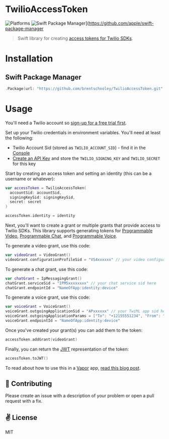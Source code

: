 # TwilioAccessToken


![Platforms](https://img.shields.io/badge/platforms-Linux%20%7C%20OS%20X-blue.svg)
![Swift Package Manager](https://img.shields.io/badge/Swift%20Package%20Manager-compatible-brightgreen.svg)](https://github.com/apple/swift-package-manager

> Swift library for creating [access tokens for Twilio SDKs](https://www.twilio.com/docs/api/rest/access-tokens).

# Installation

## Swift Package Manager

```swift
.Package(url: "https://github.com/brentschooley/TwilioAccessToken.git", majorVersion: 0, minor: 5)
```

# Usage
You'll need a Twilio account so [sign-up for a free trial first](https://twilio.com/try-twilio).

Set up your Twilio credentials in environment variables. You'll need at least the following:

* Twilio Account Sid (stored as `TWILIO_ACCOUNT_SID`) - find it in the [Console](https://twilio.com/console)
* [Create an API Key](https://www.twilio.com/console/dev-tools/api-keys) and store the `TWILIO_SIGNING_KEY` and `TWILIO_SECRET` for this key

Start by creating an access token and setting an identity (this can be a username or whatever):

```swift
var accessToken = TwilioAccessToken(
  accountSid: accountSid,
  signingKeySid: signingKeySid,
  secret: secret
)

accessToken.identity = identity
```

Next, you'll want to create a grant or multiple grants that provide access to Twilio SDKs. This library supports generating tokens for [Programmable Video](https://www.twilio.com/docs/api/video/getting-started), [Programmable Chat](https://www.twilio.com/docs/tutorials/walkthrough/chat/ios/swift), and [Programmable Voice](https://www.twilio.com/docs/api/voice-sdk/ios/getting-started).

To generate a video grant, use this code:

```swift
var videoGrant = VideoGrant()
videoGrant.configurationProfileSid = "VS4xxxxxx" // your video configuration profile sid here
```

To generate a chat grant, use this code:

```swift
var chatGrant = IpMessagingGrant()
chatGrant.serviceSid = "IPMSxxxxxxxx" // your chat service sid here
chatGrant.endpointId = "NameOfApp:identity:device"
```

To generate a voice grant, use this code:

```swift
var voiceGrant = VoiceGrant()
voiceGrant.outgoingApplicationSid = "APxxxxxx" // your TwiML app sid here
voiceGrant.outgoingApplicationParams = ["To": "+12155551234", "From": "+14155551234"]
voiceGrant.endpointId = "NameOfApp:identity:device"
```

Once you've created your grant(s) you can add them to the token:

```swift
accessToken.addGrant(videoGrant)
```

Finally, you can return the [JWT](jwt.io) representation of the token:

```swift
accessToken.toJWT()
```

To read about how to use this in a [Vapor](https://vapor.codes) app, [read this blog post](https://twilio.com/blog).

:gift_heart: Contributing
------------
Please create an issue with a description of your problem or open a pull request with a fix.

:v: License
-------
MIT
